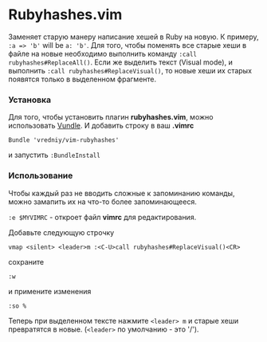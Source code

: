 # Rubyhashes.vim

Заменяет старую манеру написание хешей в Ruby на новую. К примеру, ``:a => 'b'`` will be ``a: 'b'``. Для того, чтобы поменять все старые хеши в файле на новые необходимо выполнить команду ``:call rubyhashes#ReplaceAll()``. Если же выделить текст (Visual mode), и выполнить ``:call rubyhashes#ReplaceVisual()``, то новые хеши их старых появятся только в выделенном фрагменте.

### Установка
Для того, чтобы установить плагин **rubyhashes.vim**, можно использовать [Vundle](https://github.com/gmarik/vundle). И добавить строку в ваш **.vimrc**

``Bundle 'vredniy/vim-rubyhashes'``

и запустить ``:BundleInstall``



### Использование

Чтобы каждый раз не вводить сложные к запоминанию команды, можно замапить их на что-то более запоминающееся.

``:e $MYVIMRC`` - откроет файл **vimrc** для редактирования.

Добавьте следующую строчку

``vmap <silent> <leader>m :<C-U>call rubyhashes#ReplaceVisual()<CR>``

сохраните

``:w``

и примените изменения

``:so %``

Теперь при выделенном тексте нажмите `<leader> m` и старые хеши превратятся в новые. (`<leader>` по умолчанию - это '/').
